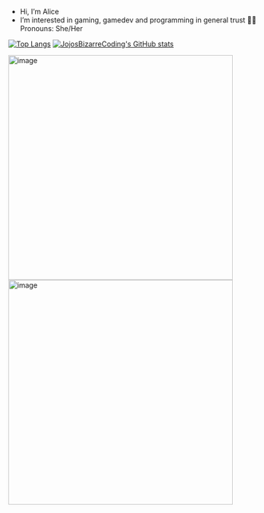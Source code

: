 - Hi, I’m Alice
- I’m interested in gaming, gamedev and programming in general trust
🏳️‍⚧️ Pronouns: She/Her

[![Top Langs](https://github-readme-stats-ashy-seven.vercel.app/api/top-langs?username=JojosBizarreCoding&theme=synthwave&count_private=true)](https://github.com/anuraghazra/github-readme-stats)
[![JojosBizarreCoding's GitHub stats](https://github-readme-stats-ashy-seven.vercel.app/api?username=JojosBizarreCoding&show_icons=true&theme=synthwave&count_private=true&include_all_commits=true)](https://github.com/anuraghazra/github-readme-stats)

<img height="450px" alt="image" src="https://github.com/user-attachments/assets/b42f006e-919d-4762-8058-d57ef8866271" />
<img height="450px" alt="image" src="https://github.com/user-attachments/assets/fdeb138f-05b2-4f83-8674-2a4e18884d6a" />
